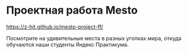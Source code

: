 # Проектная работа Mesto

https://z-hit.github.io/mesto-project-ff/

Посмотрите на удивительные места в разных уголках мира, откуда обучаются наши студенты Яндекс Практикума.
